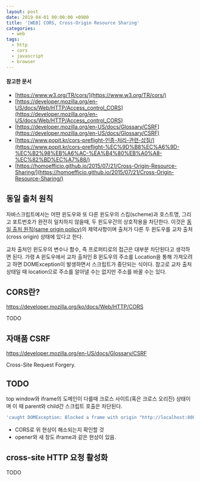 ```yaml
---
layout: post
date: 2019-04-01 00:00:00 +0900
title: '[WEB] CORS, Cross-Origin Resource Sharing'
categories:
  - web
tags:
  - http
  - cors
  - javascript
  - browser
---
```


#### 참고한 문서

- [https://www.w3.org/TR/cors/](https://www.w3.org/TR/cors/)
- [https://developer.mozilla.org/en-US/docs/Web/HTTP/Access_control_CORS](https://developer.mozilla.org/en-US/docs/Web/HTTP/Access_control_CORS)
- [https://developer.mozilla.org/en-US/docs/Glossary/CSRF](https://developer.mozilla.org/en-US/docs/Glossary/CSRF)
- [https://www.popit.kr/cors-preflight-인증-처리-관련-삽질/](https://www.popit.kr/cors-preflight-%EC%9D%B8%EC%A6%9D-%EC%B2%98%EB%A6%AC-%EA%B4%80%EB%A0%A8-%EC%82%BD%EC%A7%88/)
- [https://homoefficio.github.io/2015/07/21/Cross-Origin-Resource-Sharing/](https://homoefficio.github.io/2015/07/21/Cross-Origin-Resource-Sharing/)


## 동일 출처 원칙

자바스크립트에서는 어떤 윈도우와 또 다른 윈도우의 스킴(scheme)과 호스트명, 그리고 포트번호가 완전히 일치하지 않을때, 두 윈도우간의 상호작용을 차단한다. 이것은 [동일 출처 원칙(same origin policy)](https://developer.mozilla.org/en-US/docs/Web/Security/Same-origin_policy)의 제약사항이며 출처가 다른 두 윈도우를 교차 출처(cross origin) 상태에 있다고 한다.

교차 출처인 윈도우의 변수나 함수, 즉 프로퍼티로의 접근은 대부분 차단된다고 생각하면 된다. 가령 A 윈도우에서 교차 출처인 B 윈도우의 주소를 Location을 통해 가져오려고 하면 DOMException이 발생하면서 스크립트가 중단되는 식이다. 참고로 교차 출처 상태일 때 location으로 주소를 알아낼 수는 없지만 주소를 바꿀 수는 있다.


## CORS란?

https://developer.mozilla.org/ko/docs/Web/HTTP/CORS

TODO


## 자매품 CSRF

https://developer.mozilla.org/en-US/docs/Glossary/CSRF

Cross-Site Request Forgery.


## TODO

top window와 iframe의 도메인이 다를때 크로스 사이트(혹은 크로스 오리진) 상태이며 이 때 parent와 child간 스크립트 호출은 차단된다.

```js
'caught DOMException: Blocked a frame with origin "http://localhost:8081" from accessing a cross-origin at <anonymous>:1:15' // 크롬
```

- CORS로 위 현상이 해소되는지 확인할 것
- opener와 새 창도 iframe과 같은 현상이 있음.


## cross-site HTTP 요청 활성화

TODO
